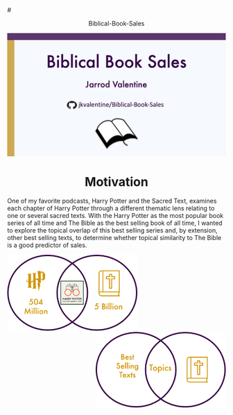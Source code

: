 #<center>Biblical-Book-Sales</center>

![Title Slide](https://github.com/jkvalentine/Biblical-Book-Sales/blob/master/images/title_side.png)

<center><H1>Motivation</H1></center>
<p>One of my favorite podcasts, Harry Potter and the Sacred Text, examines each chapter of Harry Potter through a different thematic lens relating to one or several sacred texts. With the Harry Potter as the most popular book series of all time and The Bible as the best selling book of all time, I wanted to explore the topical overlap of this best selling series and, by extension, other best selling texts, to determine whether topical similarity to The Bible is a good predictor of sales.</p>

<p><img src="https://github.com/jkvalentine/Biblical-Book-Sales/blob/master/images/hp_bible.png" width="300" /><img src="https://github.com/jkvalentine/Biblical-Book-Sales/blob/master/images/best_sellers_bible.png" width="300" align="right"/></p>

